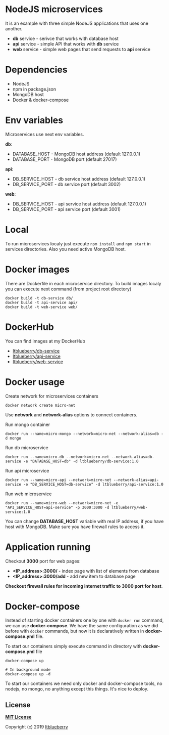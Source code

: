 # NodeJS microservices
It is an example with three simple NodeJS applications that uses one another.

* **db** service - serivce that works with database host
* **api** service - simple API that works with **db** service
* **web** service - simple web pages that send requests to **api** service

# Dependencies
* NodeJS
* npm in package.json 
* MongoDB host
* Docker & docker-compose

# Env variables
Microservices use next env variables.

**db**:
* DATABASE_HOST - MongoDB host address (default 127.0.0.1)
* DATABASE_PORT - MongoDB port (default 27017)

**api**:
* DB_SERVICE_HOST - db service host address (default 127.0.0.1)
* DB_SERVICE_PORT - db service port (default 3002)

**web**:
* DB_SERVICE_HOST - api service host address (default 127.0.0.1)
* DB_SERVICE_PORT - api service port (default 3001)


# Local
To run microservices localy just execute `npm install` and `npm start` in services directories. Also you need active MongoDB host.

# Docker images
There are Dockerfile in each microservice directory. To build images localy you can execute next command (from project root directory)
```
docker build -t db-service db/
docker build -t api-service api/
docker build -t web-service web/
```

# DockerHub
You can find images at my DockerHub
* [ltblueberry/db-service](https://hub.docker.com/repository/docker/ltblueberry/db-service)
* [ltblueberry/api-service](https://hub.docker.com/repository/docker/ltblueberry/api-service)
* [ltblueberry/web-service](https://hub.docker.com/repository/docker/ltblueberry/web-service)

# Docker usage
Create network for microservices containers
```
docker network create micro-net
```
Use **network** and **network-alias** options to connect containers.

Run mongo container
```
docker run --name=micro-mongo --network=micro-net --network-alias=db -d mongo
```
Run db microservice
```
docker run --name=micro-db --network=micro-net --network-alias=db-service -e "DATABASE_HOST=db" -d ltblueberry/db-service:1.0
```
Run api microservice
```
docker run --name=micro-api --network=micro-net --network-alias=api-service -e "DB_SERVICE_HOST=db-service" -d ltblueberry/api-service:1.0
```
Run web microservice
```
docker run --name=micro-web --network=micro-net -e "API_SERVICE_HOST=api-service" -p 3000:3000 -d ltblueberry/web-service:1.0
```

You can change **DATABASE_HOST** variable with real IP address, if you have host with MongoDB. Make sure you have firewall rules to access it.

# Application running
Checkout **3000** port for web pages:
* **<IP_address>:3000/** - index page with list of elements from database
* **<IP_address>:3000/add** - add new item to database page

**Checkout firewall rules for incoming internet traffic to 3000 port for host**.

# Docker-compose
Instead of starting docker containers one by one with `docker run` command, we can use **docker-compose**. We have the same configuration as we did before with `docker` commands, but now it is declaratively written in **docker-compose.yml** file.

To start our containers simply execute command in directory with **docker-compose.yml** file
```
docker-compose up

# In background mode
docker-compose up -d
```
To start our containers we need only docker and docker-compose tools, no nodejs, no mongo, no anything except this things. It's nice to deploy.

## License

**[MIT License](LICENSE)**

Copyright (c) 2019 [ltblueberry](https://github.com/ltblueberry)
